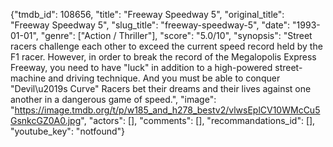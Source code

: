 {"tmdb_id": 108656, "title": "Freeway Speedway 5", "original_title": "Freeway Speedway 5", "slug_title": "freeway-speedway-5", "date": "1993-01-01", "genre": ["Action / Thriller"], "score": "5.0/10", "synopsis": "Street racers challenge each other to exceed the current speed record held by the F1 racer. However, in order to break the record of the Megalopolis Express Freeway, you need to have \"luck\" in addition to a high-powered street-machine and driving technique. And you must be able to conquer \"Devil\u2019s Curve\" Racers bet their dreams and their lives against one another in a dangerous game of speed.", "image": "https://image.tmdb.org/t/p/w185_and_h278_bestv2/vlwsEplCV10WMcCu5GsnkcGZ0A0.jpg", "actors": [], "comments": [], "recommandations_id": [], "youtube_key": "notfound"}